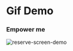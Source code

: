 # Gif Demo
### Empower me
![reserve-screen-demo](https://github.com/usma11dia0/my_portfolio/assets/30208963/15d6e2f8-8ce5-4a4a-b021-93d2685b8ee4)
